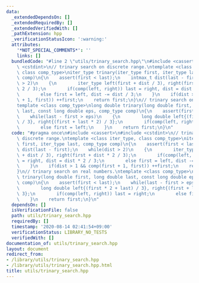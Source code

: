 ```yaml
---
data:
  _extendedDependsOn: []
  _extendedRequiredBy: []
  _extendedVerifiedWith: []
  _pathExtension: hpp
  _verificationStatusIcon: ':warning:'
  attributes:
    '*NOT_SPECIAL_COMMENTS*': ''
    links: []
  bundledCode: "#line 2 \"utils/trinary_search.hpp\"\n#include <cassert>\n#include\
    \ <cstdint>\n// trinary search on discrete range.\ntemplate <class iter_type,\
    \ class comp_type>\niter_type trinary(iter_type first, iter_type last, comp_type\
    \ comp)\n{\n    assert(first < last);\n    intmax_t dist(last - first);\n    while(dist\
    \ > 2)\n    {\n        iter_type left(first + dist / 3), right(first + dist *\
    \ 2 / 3);\n        if(comp(left, right)) last = right, dist = dist * 2 / 3;\n\
    \        else first = left, dist -= dist / 3;\n    }\n    if(dist > 1 && comp(first\
    \ + 1, first)) ++first;\n    return first;\n}\n// trinary search on real numbers.\n\
    template <class comp_type>\nlong double trinary(long double first, long double\
    \ last, const long double eps, comp_type comp)\n{\n    assert(first < last);\n\
    \    while(last - first > eps)\n    {\n        long double left{(first * 2 + last)\
    \ / 3}, right{(first + last * 2) / 3};\n        if(comp(left, right)) last = right;\n\
    \        else first = left;\n    }\n    return first;\n}\n"
  code: "#pragma once\n#include <cassert>\n#include <cstdint>\n// trinary search on\
    \ discrete range.\ntemplate <class iter_type, class comp_type>\niter_type trinary(iter_type\
    \ first, iter_type last, comp_type comp)\n{\n    assert(first < last);\n    intmax_t\
    \ dist(last - first);\n    while(dist > 2)\n    {\n        iter_type left(first\
    \ + dist / 3), right(first + dist * 2 / 3);\n        if(comp(left, right)) last\
    \ = right, dist = dist * 2 / 3;\n        else first = left, dist -= dist / 3;\n\
    \    }\n    if(dist > 1 && comp(first + 1, first)) ++first;\n    return first;\n\
    }\n// trinary search on real numbers.\ntemplate <class comp_type>\nlong double\
    \ trinary(long double first, long double last, const long double eps, comp_type\
    \ comp)\n{\n    assert(first < last);\n    while(last - first > eps)\n    {\n\
    \        long double left{(first * 2 + last) / 3}, right{(first + last * 2) /\
    \ 3};\n        if(comp(left, right)) last = right;\n        else first = left;\n\
    \    }\n    return first;\n}\n"
  dependsOn: []
  isVerificationFile: false
  path: utils/trinary_search.hpp
  requiredBy: []
  timestamp: '2020-08-14 02:41:54+09:00'
  verificationStatus: LIBRARY_NO_TESTS
  verifiedWith: []
documentation_of: utils/trinary_search.hpp
layout: document
redirect_from:
- /library/utils/trinary_search.hpp
- /library/utils/trinary_search.hpp.html
title: utils/trinary_search.hpp
---
```


